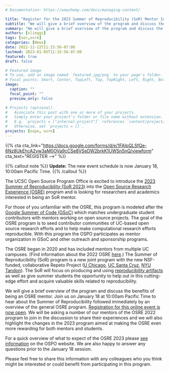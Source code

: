 ```yaml
---
# Documentation: https://wowchemy.com/docs/managing-content/

title: "Register for the 2023 Summer of Reproducibility (SoR) Mentor Info Session"
subtitle: "We will give a brief overview of the program and discuss the benefits of being an SoR mentor. Join us on January 18, 2023 at 10:00am Pacific Time."
summary: "We will give a brief overview of the program and discuss the benefits of being an Summer of Reproducibility mentor, a joint program of the NSF-funded Repeto Project and the [2023 Open Source Research Experience (OSRE 2023)](/osre). Join our webinar on January 18, 2023 at 10:00am Pacific Time. This session will be immediately followed by an introduction in the general OSRE program at about 10:45. Registration for both events is now open."
authors: [slieggi]
tags: [sor,osre]
categories: [News]
date: 2022-12-22T11:15:56-07:00
lastmod: 2023-01-05T11:15:56-07:00
featured: true
draft: false

# Featured image
# To use, add an image named `featured.jpg/png` to your page's folder.
# Focal points: Smart, Center, TopLeft, Top, TopRight, Left, Right, BottomLeft, Bottom, BottomRight.
image:
  caption: ""
  focal_point: ""
  preview_only: false

# Projects (optional).
#   Associate this post with one or more of your projects.
#   Simply enter your project's folder or file name without extension.
#   E.g. `projects = ["internal-project"]` references `content/project/deep-learning/index.md`.
#   Otherwise, set `projects = []`.
projects: [ospo, osre]
---
```


{{% cta cta_link="https://docs.google.com/forms/d/e/1FAIpQLSfQe-6Nz8UkEhcA2yw3aM0OVa9cCSe8VSeDW2brkK1UWSnSnQ/viewform" cta_text="REGISTER -->" %}}

{{% callout note %}}
**Update:** The new event schedule is now January 18, 10:00am Pacific Time.
{{% /callout %}}

The UCSC Open Source Program Office is excited to introduce the [2023 Summer of Reproducibility (SoR 2023)](/sor) into the [Open Source Research Experience (OSRE)](https://ospo.ucsc.edu/osre/) program and is looking for researchers and academics interested in being an SoR mentor.
 
For those of you unfamiliar with the OSRE, this program is modeled after the [Google Summer of Code (GSoC)](https://summerofcode.withgoogle.com/)  which matches undergraduate student contributors with mentors working on open source projects. The goal of the OSRE program is to seed contributor communities of UC-based open source research efforts and to help make computational research efforts reproducible. With this program the OSPO participates as mentor organization in GSoC and other outreach and sponsorship programs.
 
The OSRE began in 2020 and has included mentors from multiple UC campuses. (Find information about the 2022 OSRE [here](https://cross.ucsc.edu/2022-osre/index.html).)  The Summer of Reproducibility (SoR) program is a new joint program with the new NSF-funded, collaborative Repeto Project ([U Chicago](https://www.nsf.gov/awardsearch/showAward?AWD_ID=2226406), [UC Santa Cruz](https://www.nsf.gov/awardsearch/showAward?AWD_ID=2226407), [NYU Tandon](https://www.nsf.gov/awardsearch/showAward?AWD_ID=2226408)). The SoR will focus on producing and using [reproducibility artifacts](https://www.acm.org/publications/policies/artifact-review-and-badging-current) as well as give summer students the opportunity to help out in this cutting-edge effort and acquire valuable skills related to reproducibility.
 
We will give a brief overview of the program and discuss the benefits of being an OSRE mentor. Join us on January 18 at 10:00am Pacific Time to hear about the Summer of Reproducibility followed immediately by an overview of the general OSRE program. [Registration for this online event is now open](https://docs.google.com/forms/d/e/1FAIpQLSfQe-6Nz8UkEhcA2yw3aM0OVa9cCSe8VSeDW2brkK1UWSnSnQ/viewform). We will be asking a number of our mentors of the OSRE 2022 program to join in the discussion to share their experiences and we will also highlight the changes in the 2023 program aimed at making the OSRE even more rewarding for both mentors and students.
 
For a quick overview of what to expect of the OSRE 2023 please [see information](https://ospo.ucsc.edu/osre/) on the OSPO website. We are also happy to answer any questions prior to the January 18 session.
 
Please feel free to share this information with any colleagues who you think might be interested or could benefit from participating in this program.
